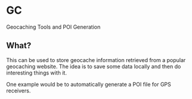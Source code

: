 # GC

Geocaching Tools and POI Generation


## What?

This can be used to store geocache information retrieved from a popular
geocaching website. The idea is to save some data locally and then do
interesting things with it.

One example would be to automatically generate a POI file for GPS receivers.
